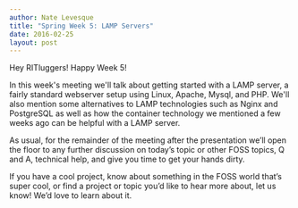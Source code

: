 ```yaml
---
author: Nate Levesque
title: "Spring Week 5: LAMP Servers"
date: 2016-02-25
layout: post
---
```


Hey RITluggers! Happy Week 5!

In this week's meeting we'll talk about getting started with a LAMP server, a fairly standard webserver setup using Linux, Apache, Mysql, and PHP. We'll also mention some alternatives to LAMP technologies such as Nginx and PostgreSQL as well as how the container technology we mentioned a few weeks ago can be helpful with a LAMP server.

As usual, for the remainder of the meeting after the presentation we’ll open the floor to any further discussion on today’s topic or other FOSS topics, Q and A, technical help, and give you time to get your hands dirty.

If you have a cool project, know about something in the FOSS world that’s super cool, or find a project or topic you’d like to hear more about, let us know! We’d love to learn about it.
